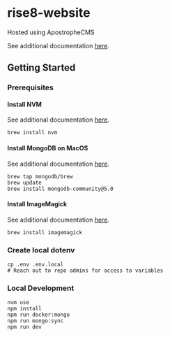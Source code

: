 # rise8-website
Hosted using ApostropheCMS

See additional documentation [here](docs).

## Getting Started
### Prerequisites
#### Install NVM
See additional documentation [here](https://github.com/nvm-sh/nvm).
````shell
brew install nvm
````
#### Install MongoDB on MacOS
See additional documentation [here](https://www.mongodb.com/docs/manual/tutorial/install-mongodb-on-os-x/).
```shell
brew tap mongodb/brew
brew update
brew install mongodb-community@5.0
```
#### Install ImageMagick
See additional documentation [here](https://imagemagick.org/script/index.php).
```shell
brew install imagemagick
```
### Create local dotenv
```shell
cp .env .env.local
# Reach out to repo admins for access to variables
```

### Local Development
```shell
nvm use
npm install
npm run docker:mongo
npm run mongo:sync
npm run dev
```

